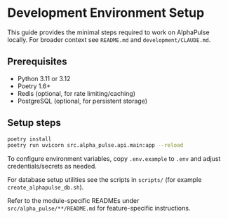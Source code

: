 # Development Environment Setup

This guide provides the minimal steps required to work on AlphaPulse locally.
For broader context see `README.md` and `development/CLAUDE.md`.

## Prerequisites

- Python 3.11 or 3.12
- Poetry 1.6+
- Redis (optional, for rate limiting/caching)
- PostgreSQL (optional, for persistent storage)

## Setup steps

```bash
poetry install
poetry run uvicorn src.alpha_pulse.api.main:app --reload
```

To configure environment variables, copy `.env.example` to `.env` and adjust
credentials/secrets as needed.

For database setup utilities see the scripts in `scripts/` (for example
`create_alphapulse_db.sh`).

Refer to the module-specific READMEs under `src/alpha_pulse/**/README.md` for
feature-specific instructions.
